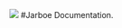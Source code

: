 ![](https://raw.githubusercontent.com/Cherry-Pie/Jarboe/docs/assets/jarboe.png)
#Jarboe Documentation.
